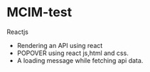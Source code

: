 # MCIM-test
Reactjs
+ Rendering an API using react
+ POPOVER using react js,html and css.
+ A loading message while fetching api data.
